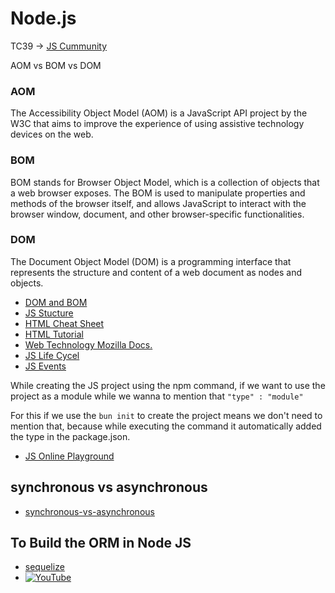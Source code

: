 # Node.js

TC39 ->  [JS Cummunity](https://tc39.es/)

AOM vs BOM vs DOM

### AOM
The Accessibility Object Model (AOM) is a JavaScript API project by the W3C that aims to improve the experience of using assistive technology devices on the web.

### BOM
BOM stands for Browser Object Model, which is a collection of objects that a web browser exposes. The BOM is used to manipulate properties and methods of the browser itself, and allows JavaScript to interact with the browser window, document, and other browser-specific functionalities.

### DOM
The Document Object Model (DOM) is a programming interface that represents the structure and content of a web document as nodes and objects.

- [DOM and BOM ](https://medium.com/@fknussel/dom-bom-revisited-cf6124e2a816)
- [JS Stucture](https://blog.logrocket.com/how-browser-rendering-works-behind-scenes/)
- [HTML Cheat Sheet](https://docs.emmet.io/cheat-sheet/)
- [HTML Tutorial](https://www.tutorialrepublic.com/html-tutorial/)
- [Web Technology Mozilla Docs.](https://developer.mozilla.org/en-US/docs/Web/API)
- [JS Life Cycel](https://javascript.info/onload-ondomcontentloaded)
- [JS Events](https://javascript.info/introduction-browser-events)


While creating the JS project using the npm command, if we want to use the project as a module while we wanna to mention that ``` "type" : "module" ```

For this if we use the ```bun init``` to create the project means we don't need to mention that, because while executing the command it automatically added the type in the package.json.


- [JS Online Playground](https://stackblitz.com/)


## synchronous vs asynchronous

- [synchronous-vs-asynchronous](https://www.freecodecamp.org/news/synchronous-vs-asynchronous-in-javascript/)

## To Build the ORM in Node JS

- [sequelize](https://sequelize.org/)
- [![YouTube](https://sequelize.org/img/logo.svg)](https://www.youtube.com/watch?v=ExTZYpyAn6s)


